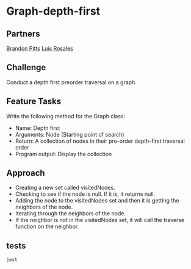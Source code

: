 # Graph-depth-first

## Partners

[Brandon Pitts](https://github.com/brandomoki)
[Luis Rosales](https://github.com/RosalesJr)

## Challenge

Conduct a depth first preorder traversal on a graph

## Feature Tasks

Write the following method for the Graph class:

- Name: Depth first
- Arguments: Node (Starting point of search)
- Return: A collection of nodes in their pre-order depth-first traversal order
- Program output: Display the collection

## Approach

- Creating a new set called visitedNodes.
- Checking to see if the node is null. If it is, it returns null.
- Adding the node to the visitedNodes set and then it is getting the neighbors of the node.
- Iterating through the neighbors of the node.
- If the neighbor is not in the visitedNodes set, it will call the traverse function on the neighbor.

## tests

 `jest`

